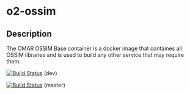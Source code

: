 # o2-ossim

## Description

The OMAR OSSIM Base container is a docker image that containes all OSSIM libraries and is used to build any other service that may require them. 

[![Build Status](http://jenkins.radiantbluecloud.com/buildStatus/icon?job=omar-ossim-base-dev)]() (dev)  

[![Build Status](http://jenkins.radiantbluecloud.com/buildStatus/icon?job=omar-ossim-base-master)]() (master)
